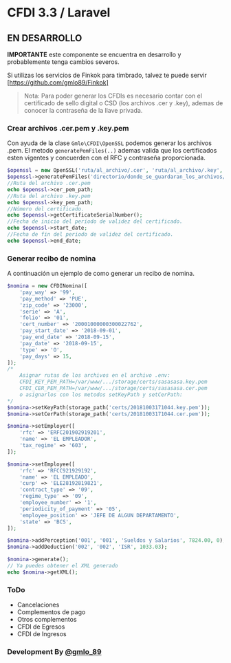 # CFDI 3.3 / Laravel

## EN DESARROLLO
**IMPORTANTE**  este componente se encuentra en desarrollo y probablemente tenga cambios severos. 

Si utilizas los servicios de Finkok para timbrado, talvez te puede servir [https://github.com/gmlo89/Finkok]

>Nota: Para poder generar los CFDIs es necesario contar con el certificado de sello digital o CSD (los archivos .cer y .key), ademas de conocer la contraseña de la llave privada.

### Crear archivos .cer.pem y .key.pem
Con ayuda de la clase `Gmlo\CFDI\OpenSSL`  podemos generar los archivos .pem.
El metodo `generatePemFiles(..)` ademas valida que los certificados esten vigentes y concuerden con el RFC y contraseña proporcionada.
```php
$openssl = new OpenSSL('ruta/al_archivo/.cer', 'ruta/al_archivo/.key', 'RFC del emisor', 'Contraseña');
$openssl->generatePemFiles('directorio/donde_se_guardaran_los_archivos/.cer.pem_y_.key.pem');
//Ruta del archivo .cer.pem
echo $openssl->cer_pem_path; 
//Ruta del archivo .key.pem
echo $openssl->key_pem_path; 
//Número del certificado.
echo $openssl->getCertificateSerialNumber(); 
//Fecha de inicio del periodo de validez del certificado.
echo $openssl->start_date; 
//Fecha de fin del periodo de validez del certificado.
echo $openssl->end_date; 
```
### Generar recibo de nomina
A continuación un ejemplo de como generar un recibo de nomina.
```php
$nomina = new CFDINomina([
    'pay_way' => '99',
    'pay_method' => 'PUE',
    'zip_code' => '23000',
    'serie' => 'A',
    'folio' => '01',
    'cert_number' => '20001000000300022762',
    'pay_start_date' => '2018-09-01',
    'pay_end_date' => '2018-09-15',
    'pay_date' => '2018-09-15',
    'type' => 'O',
    'pay_days' => 15,
]);
/*
    Asignar rutas de los archivos en el archivo .env:
    CFDI_KEY_PEM_PATH=/var/www/.../storage/certs/sasasasa.key.pem
    CFDI_CER_PEM_PATH=/var/www/.../storage/certs/sasasasa.cer.pem
    o asignarlos con los metodos setKeyPath y setCerPath:
*/
$nomina->setKeyPath(storage_path('certs/20181003171044.key.pem'));
$nomina->setCerPath(storage_path('certs/20181003171044.cer.pem'));

$nomina->setEmployer([
    'rfc' => 'ERFC201902919201',
    'name' => 'EL EMPLEADOR',
    'tax_regime' => '603',
]);

$nomina->setEmployee([
    'rfc' => 'RFCC921929192',
    'name' => 'EL EMPLEADO',
    'curp' => 'ELE28192819821',
    'contract_type' => '09',
    'regime_type' => '09',
    'employee_number' => '1',
    'periodicity_of_payment' => '05',
    'employee_position' => 'JEFE DE ALGUN DEPARTAMENTO',
    'state' => 'BCS',
]);

$nomina->addPerception('001', '001', 'Sueldos y Salarios', 7824.00, 0);
$nomina->addDeduction('002', '002', 'ISR', 1033.03);

$nomina->generate();
// Ya puedes obtener el XML generado
echo $nomina->getXML();
```



### ToDo
* Cancelaciones
* Complementos de pago
* Otros complementos
* CFDI de Egresos
* CFDI de Ingresos


### Development By [@gmlo_89]

 [@gmlo_89]: <https://twitter.com/gmlo_89>
 [https://github.com/gmlo89/Finkok]: <https://github.com/gmlo89/Finkok>
